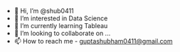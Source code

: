 - 👋 Hi, I’m @shub0411
- 👀 I’m interested in Data Science
- 🌱 I’m currently learning Tableau
- 💞️ I’m looking to collaborate on ...
- 📫 How to reach me - guptashubham0411@gmail.com

<!---
shub0411/shub0411 is a ✨ special ✨ repository because its `README.md` (this file) appears on your GitHub profile.
You can click the Preview link to take a look at your changes.
--->
